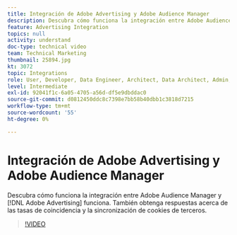 ```yaml
---
title: Integración de Adobe Advertising y Adobe Audience Manager
description: Descubra cómo funciona la integración entre Adobe Audience Manager y la publicidad de Adobe. También obtenga respuestas acerca de las tasas de coincidencia y la sincronización de cookies de terceros.
feature: Advertising Integration
topics: null
activity: understand
doc-type: technical video
team: Technical Marketing
thumbnail: 25894.jpg
kt: 3072
topic: Integrations
role: User, Developer, Data Engineer, Architect, Data Architect, Admin, Leader
level: Intermediate
exl-id: 92041f1c-6a05-4705-a56d-df5e9dbddac0
source-git-commit: d0812450ddc8c7398e7bb58b40dbb1c3818d7215
workflow-type: tm+mt
source-wordcount: '55'
ht-degree: 0%

---
```


# Integración de Adobe Advertising y Adobe Audience Manager

Descubra cómo funciona la integración entre Adobe Audience Manager y [!DNL Adobe Advertising] funciona. También obtenga respuestas acerca de las tasas de coincidencia y la sincronización de cookies de terceros.

>[!VIDEO](https://video.tv.adobe.com/v/25894/?quality=12)
